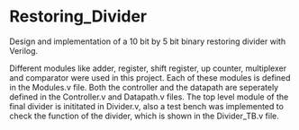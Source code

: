 # Restoring_Divider
Design and implementation of a 10 bit by 5 bit binary restoring divider with Verilog.


Different modules like adder, register, shift register, up counter, multiplexer and comparator were used in this project. Each of these modules is defined in the Modules.v file.
Both the controller and the datapath are seperately defined in the Controller.v and Datapath.v files.
The top level module of the final divider is inititated in Divider.v, also a test bench was implemented to check the function of the divider, which is shown in the Divider_TB.v file.
